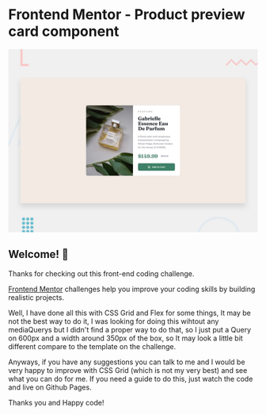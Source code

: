 # Frontend Mentor - Product preview card component

![Design preview for the Product preview card component coding challenge](./design/desktop-preview.jpg)

## Welcome! 👋

Thanks for checking out this front-end coding challenge.

[Frontend Mentor](https://www.frontendmentor.io) challenges help you improve your coding skills by building realistic projects.

Well, I have done all this with CSS Grid and Flex for some things, It may be not the best way to do it, I was looking for doing this wihtout any mediaQuerys but I didn't find a proper way to do that, so I just put a Query on 600px and a width around 350px of the box, so It may look a little bit different compare to the template on the challenge. 

Anyways, if you have any suggestions you can talk to me and I would be very happy to improve with CSS Grid (which is not my very best) and see what you can do for me. If you need a guide to do this, just watch the code and live on Github Pages.

Thanks you and Happy code!
